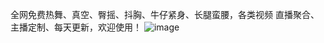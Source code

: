 全网免费热舞、真空、臀摇、抖胸、牛仔紧身、长腿蛮腰，各类视频
直播聚合、主播定制、每天更新，欢迎使用！
![image](https://user-images.githubusercontent.com/124520699/216834219-313422e4-894c-438f-a0b1-88910954d372.png)

